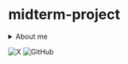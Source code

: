 # midterm-project

<details close>
<summary>About me</summary>
* <li> <a href="twitter.com/DGaberstein" rel="nofollow">Twitter @DGaberstein</a> :shipit:</li>
</details>

![X](https://img.shields.io/badge/X-%23000000.svg?style=for-the-badge&logo=X&logoColor=white)
![GitHub](https://img.shields.io/badge/github-%23121011.svg?style=for-the-badge&logo=github&logoColor=white)
